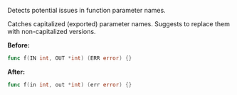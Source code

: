 Detects potential issues in function parameter names.

Catches capitalized (exported) parameter names.
Suggests to replace them with non-capitalized versions.

**Before:**
```go
func f(IN int, OUT *int) (ERR error) {}
```

**After:**
```go
func f(in int, out *int) (err error) {}
```
